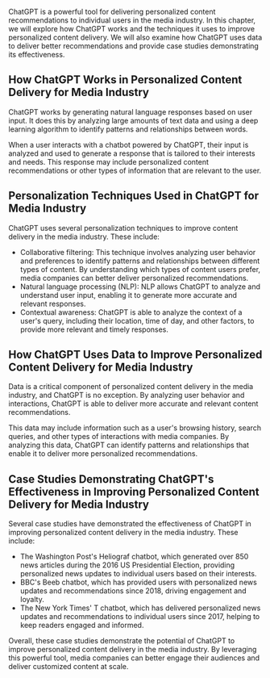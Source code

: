 
ChatGPT is a powerful tool for delivering personalized content recommendations to individual users in the media industry. In this chapter, we will explore how ChatGPT works and the techniques it uses to improve personalized content delivery. We will also examine how ChatGPT uses data to deliver better recommendations and provide case studies demonstrating its effectiveness.

How ChatGPT Works in Personalized Content Delivery for Media Industry
---------------------------------------------------------------------

ChatGPT works by generating natural language responses based on user input. It does this by analyzing large amounts of text data and using a deep learning algorithm to identify patterns and relationships between words.

When a user interacts with a chatbot powered by ChatGPT, their input is analyzed and used to generate a response that is tailored to their interests and needs. This response may include personalized content recommendations or other types of information that are relevant to the user.

Personalization Techniques Used in ChatGPT for Media Industry
-------------------------------------------------------------

ChatGPT uses several personalization techniques to improve content delivery in the media industry. These include:

* Collaborative filtering: This technique involves analyzing user behavior and preferences to identify patterns and relationships between different types of content. By understanding which types of content users prefer, media companies can better deliver personalized recommendations.
* Natural language processing (NLP): NLP allows ChatGPT to analyze and understand user input, enabling it to generate more accurate and relevant responses.
* Contextual awareness: ChatGPT is able to analyze the context of a user's query, including their location, time of day, and other factors, to provide more relevant and timely responses.

How ChatGPT Uses Data to Improve Personalized Content Delivery for Media Industry
---------------------------------------------------------------------------------

Data is a critical component of personalized content delivery in the media industry, and ChatGPT is no exception. By analyzing user behavior and interactions, ChatGPT is able to deliver more accurate and relevant content recommendations.

This data may include information such as a user's browsing history, search queries, and other types of interactions with media companies. By analyzing this data, ChatGPT can identify patterns and relationships that enable it to deliver more personalized recommendations.

Case Studies Demonstrating ChatGPT's Effectiveness in Improving Personalized Content Delivery for Media Industry
----------------------------------------------------------------------------------------------------------------

Several case studies have demonstrated the effectiveness of ChatGPT in improving personalized content delivery in the media industry. These include:

* The Washington Post's Heliograf chatbot, which generated over 850 news articles during the 2016 US Presidential Election, providing personalized news updates to individual users based on their interests.
* BBC's Beeb chatbot, which has provided users with personalized news updates and recommendations since 2018, driving engagement and loyalty.
* The New York Times' T chatbot, which has delivered personalized news updates and recommendations to individual users since 2017, helping to keep readers engaged and informed.

Overall, these case studies demonstrate the potential of ChatGPT to improve personalized content delivery in the media industry. By leveraging this powerful tool, media companies can better engage their audiences and deliver customized content at scale.
